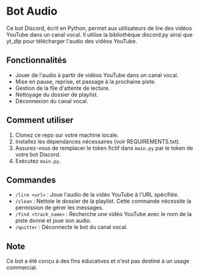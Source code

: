 # Bot Audio

Ce bot Discord, écrit en Python, permet aux utilisateurs de lire des vidéos YouTube dans un canal vocal. Il utilise la bibliothèque discord.py ainsi que yt_dlp pour télécharger l'audio des vidéos YouTube.

## Fonctionnalités

- Jouer de l'audio à partir de vidéos YouTube dans un canal vocal.
- Mise en pause, reprise, et passage à la prochaine piste.
- Gestion de la file d'attente de lecture.
- Nettoyage du dossier de playlist.
- Déconnexion du canal vocal.

## Comment utiliser

1. Clonez ce repo sur votre machine locale.
2. Installez les dépendances nécessaires (voir REQUIREMENTS.txt).
3. Assurez-vous de remplacer le token fictif dans `main.py` par le token de votre bot Discord.
4. Exécutez `main.py`.

## Commandes

- `/lire <url>` : Joue l'audio de la vidéo YouTube à l'URL spécifiée.
- `/clean` : Nettoie le dossier de la playlist. Cette commande nécessite la permission de gérer les messages.
- `/find <track_name>` : Recherche une vidéo YouTube avec le nom de la piste donné et joue son audio.
- `/quitter` : Déconnecte le bot du canal vocal.

## Note

Ce bot a été conçu à des fins éducatives et n'est pas destiné à un usage commercial.
